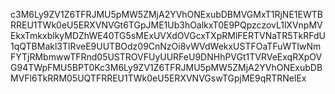 c3M6Ly9ZV1Z6TFRJMU5pMW5ZMjA2YVhONExubDBMVGMxT1RjNE1EWTBRREU1TWk0eU5ERXVNVGt6TGpJME1Ub3hOalkxT0E9PQpzczovL1lXVnpMVEkxTmkxblkyMDZhWE40TG5sMExUVXdOVGcxTXpRMlFERTVNaTR5TkRFdU1qQTBMakl3TlRveE9UUTBOdz09CnNzOi8vWVdWekxUSTFOaTFuWTIwNmFYTjRMbmwwTFRnd05USTROVFUyUURFeU9DNHhPVGt1TVRVeExqRXpOVG94TWpFMU5BPT0Kc3M6Ly9ZV1Z6TFRJMU5pMW5ZMjA2YVhONExubDBMVFl6TkRRM05UQTFRREU1TWk0eU5ERXVNVGswTGpjME9qRTRNelEx